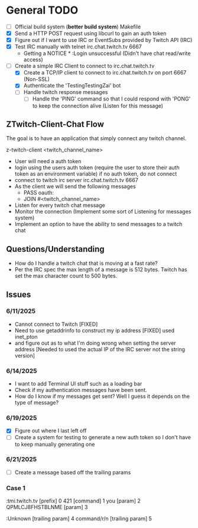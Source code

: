 # General TODO

- [ ] Official build system (**better build system**) Makefile
- [x] Send a HTTP POST request using libcurl to gain an auth token 
- [x] Figure out if I want to use IRC or EventSubs provided by Twitch API (IRC)
- [x] Test IRC manually with telnet irc.chat.twitch.tv 6667 
    * Getting a NOTICE * :Login unsuccessful (Didn't have chat read/write access)
- [ ] Create a simple IRC Client to connect to irc.chat.twitch.tv
    -  [x] Create a TCP/IP client to connect to irc.chat.twitch.tv on port 6667 (Non-SSL)
    -  [x] Authenticate the 'TestingTestingZai' bot
    -  [ ] Handle twitch response messages
        - [ ] Handle the 'PING' command so that I could respond with 'PONG' to keep the connection alive (Listen for this message)

## ZTwitch-Client-Chat Flow

The goal is to have an application that simply connect any twitch channel.

z-twitch-client <twitch_channel_name>

- User will need a auth token
- login using the users auth token (require the user to store their auth token as an environment variable) if no auth token, do not connect 
- connect to twitch irc server irc.chat.twitch.tv 6667
- As the client we will send the following messages
    - PASS oauth:<access token>
    - JOIN #<twitch_channel_name>
- Listen for every twitch chat message
- Monitor the connection (Implement some sort of Listening for messages system)
- Implement an option to have the ability to send messages to a twitch chat

## Questions/Understanding

- How do I handle a twitch chat that is moving at a fast rate?
- Per the IRC spec the max length of a message is 512 bytes. Twitch has set the max character count to 500 bytes.

## Issues

### 6/11/2025

- Cannot connect to Twitch [FIXED]
- Need to use getaddrinfo to construct my ip address [FIXED] used inet_pton
- and figure out as to what I'm doing wrong when setting the server address [Needed to used the actual IP of the IRC server not the string version]

### 6/14/2025

- I want to add Terminal UI stuff such as a loading bar
- Check if my authentication messages have been sent. 
- How do I know if my messages get sent? Well I guess it depends on the type of message?

### 6/19/2025
- [x] Figure out where I last left off
- [ ] Create a system for testing to generate a new auth token so I don't have to keep manually generating one

### 6/21/2025
- [ ] Create a message based off the trailing params

### Case 1
:tmi.twitch.tv [prefix] 0
421 [command] 1
you [param] 2
QPMLCJ8FHSTBLNME [param] 3

:Unknown [trailing param] 4
command/r/n [trailing param] 5 



